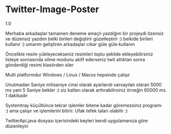 # Twitter-Image-Poster
1.0

Merhaba arkadaşlar tamamen deneme amaçlı yazdığım bir projeydi özensiz ve düzensiz yazdım belki birileri değiştirir güzelleştirir :) belkide birileri kullanır :) umarım geliştiren arkadaşlar cıkar güle güle kullanın

Öncelikle resim yükleyecekseniz resimleri toplu şekilde ekleyebilirsiniz listeye sonrasında silme modunu akitf ederseniz twit attıktan sonra gönderdiği resimi klasörden siler

Multi platformdur Windows / Linux / Macos hepsinde çalışır

Unutmadan Saniye milisaniye cinsi olarak ayarlandı varsayılan olaran 5000 ms yani 5 Saniye bekler :) siz katları olarak arttırabilirsiniz örneğin 60000 ms 1 dakikadır

Systemtray küçültünce tekrar işlemler bitene kadar göremezsiniz programı :) ama çalışır ve işlemlerini bitirir. Ufak tefek taları olabilir :)


TwitterApi.java  dosyası içerisindeki keyleri kendi uygulamanıza göre düzenleyin
